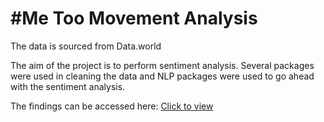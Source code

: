 # #Me Too Movement Analysis


The data is sourced from Data.world

The aim of the project is to perform sentiment analysis. Several packages were used in cleaning the data and NLP packages were used to go ahead with the sentiment analysis. 

The findings can be accessed here: [Click to view](https://github.com/Riidhima/Me-Too-Movement/blob/master/Presentation%20of%20findings.pptx) 


